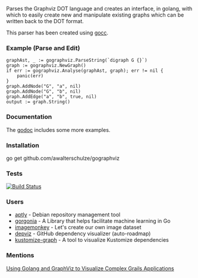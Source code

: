 Parses the Graphviz DOT language and creates an interface, in golang, with which to easily create new and manipulate existing graphs which can be written back to the DOT format.

This parser has been created using [gocc](http://code.google.com/p/gocc).

### Example (Parse and Edit) ###

```
graphAst, _ := gographviz.ParseString(`digraph G {}`)
graph := gographviz.NewGraph()
if err := gographviz.Analyse(graphAst, graph); err != nil {
    panic(err)
}
graph.AddNode("G", "a", nil)
graph.AddNode("G", "b", nil)
graph.AddEdge("a", "b", true, nil)
output := graph.String()
```

### Documentation ###

The [godoc](https://godoc.org/github.com/awalterschulze/gographviz) includes some more examples.

### Installation ###
go get github.com/awalterschulze/gographviz

### Tests ###

[![Build Status](https://travis-ci.org/awalterschulze/gographviz.svg?branch=master)](https://travis-ci.org/awalterschulze/gographviz)

### Users ###

  - [aptly](https://github.com/smira/aptly) - Debian repository management tool
  - [gorgonia](https://github.com/chewxy/gorgonia) - A Library that helps facilitate machine learning in Go
  - [imagemonkey](https://imagemonkey.io/graph?editor=true) - Let's create our own image dataset
  - [depviz](https://github.com/moul/depviz) - GitHub dependency visualizer (auto-roadmap)
  - [kustomize-graph](https://github.com/jpreese/kustomize-graph) - A tool to visualize Kustomize dependencies

### Mentions ###

[Using Golang and GraphViz to Visualize Complex Grails Applications](http://ilikeorangutans.github.io/2014/05/03/using-golang-and-graphviz-to-visualize-complex-grails-applications/)
